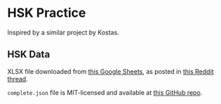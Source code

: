 # HSK Practice

Inspired by a similar project by Kostas.

## HSK Data

XLSX file downloaded from [this Google Sheets](https://docs.google.com/spreadsheets/d/1SxoqHYYJOBF0TBHHkFJfwIR6RuQzfbr5c4wXn8cR54M/edit?usp=sharing), as posted in [this Reddit thread](https://www.reddit.com/r/datasets/comments/d9mxiy/i_have_compiled_a_dataset_of_11062_chinese/).

`complete.json` file is MIT-licensed and available at [this GitHub repo](https://github.com/drkameleon/complete-hsk-vocabulary).
